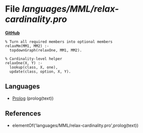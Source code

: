 # File _languages/MML/relax-cardinality.pro_
**[GitHub](https://github.com/softlang/yas/blob/master/languages/MML/relax-cardinality.pro)**
```
% Turn all required members into optional members
relaxMm(MM1, MM2) :-
  topdownGraph(relaxOne, MM1, MM2).

% Cardinality-level helper
relaxOne(X, Y) :-
  lookup(class, X, one),
  update(class, option, X, Y).
```

## Languages
* [Prolog](../languages/Prolog.md) (prolog(text))

## References
* elementOf('languages/MML/relax-cardinality.pro',prolog(text))

